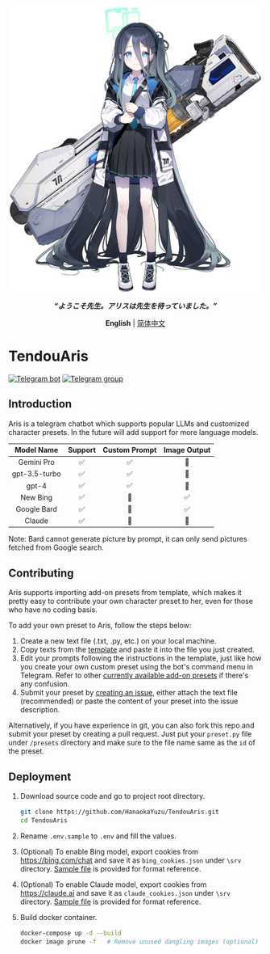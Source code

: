 <p align="center">
    <img src="resources/tendouaris.png" alt="Aris" width="500">
    <p/>
    <p align="center">
        <b><i>“ようこそ先生。アリスは先生を待っていました。”</i></b>
    </p>
    <p align="center">
        <b>English</b> | <a href="README.cn.md">简体中文</a>
    </p>
    <p/>
</p>

# TendouAris

[![Telegram bot](https://img.shields.io/badge/bot-%40TendouArisBot-229ED9?logo=telegram&style=for-the-badge)](https://t.me/TendouArisBot)
[![Telegram group](https://img.shields.io/badge/discussion-%40GMDevDept-181A1B?logo=telegram&style=for-the-badge)](https://t.me/GMDevDept)

## Introduction

Aris is a telegram chatbot which supports popular LLMs and customized character presets. In the future will add support for more language models.

| Model Name | Support | Custom Prompt | Image Output |
|:---:|:---:|:---:|:---:|
| Gemini Pro | ✅ | ✅ | 🚫 |
| gpt-3.5-turbo | ✅ | ✅ | 🚫 |
| gpt-4 | ✅ | ✅ | 🚫 |
| New Bing | ✅ | 🚫 | ✅ |
| Google Bard | ✅ | 🚫 | ✅ |
| Claude | ✅ | 🚫 | 🚫 |

Note: Bard cannot generate picture by prompt, it can only send pictures fetched from Google search.

## Contributing

Aris supports importing add-on presets from template, which makes it pretty easy to contribute your own character preset to her, even for those who have no coding basis.

To add your own preset to Aris, follow the steps below:

1. Create a new text file (.txt, .py, etc.) on your local machine.
2. Copy texts from the [template](https://raw.githubusercontent.com/HanaokaYuzu/TendouAris/master/presets/template.py) and paste it into the file you just created.
3. Edit your prompts following the instructions in the template, just like how you create your own custom preset using the bot's command menu in Telegram. Refer to other [currently available add-on presets](https://github.com/HanaokaYuzu/TendouAris/tree/master/presets) if there's any confusion.
4. Submit your preset by [creating an issue](https://github.com/HanaokaYuzu/TendouAris/issues/new), either attach the text file (recommended) or paste the content of your preset into the issue description.

Alternatively, if you have experience in git, you can also fork this repo and submit your preset by creating a pull request. Just put your `preset.py` file under `/presets` directory and make sure to the file name same as the `id` of the preset.

## Deployment

1. Download source code and go to project root directory.

    ``` bash
    git clone https://github.com/HanaokaYuzu/TendouAris.git
    cd TendouAris
    ```

2. Rename `.env.sample` to `.env` and fill the values.
3. (Optional) To enable Bing model, export cookies from <https://bing.com/chat> and save it as `bing_cookies.json` under `\srv` directory. [Sample file](https://github.com/HanaokaYuzu/TendouAris/tree/master/srv/bing_cookies.sample.json) is provided for format reference.
4. (Optional) To enable Claude model, export cookies from <https://claude.ai> and save it as `claude_cookies.json` under `\srv` directory. [Sample file](https://github.com/HanaokaYuzu/TendouAris/tree/master/srv/claude_cookies.sample.json) is provided for format reference.
5. Build docker container.

    ``` bash
    docker-compose up -d --build
    docker image prune -f   # Remove unused dangling images (optional)
    ```
